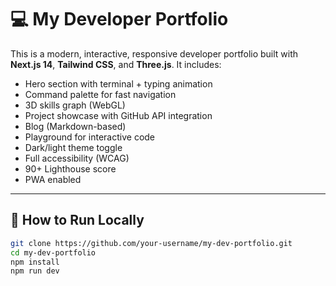 # 💻 My Developer Portfolio

This is a modern, interactive, responsive developer portfolio built with **Next.js 14**, **Tailwind CSS**, and **Three.js**. It includes:

- Hero section with terminal + typing animation
- Command palette for fast navigation
- 3D skills graph (WebGL)
- Project showcase with GitHub API integration
- Blog (Markdown-based)
- Playground for interactive code
- Dark/light theme toggle
- Full accessibility (WCAG)
- 90+ Lighthouse score
- PWA enabled

---

## 🚀 How to Run Locally

```bash
git clone https://github.com/your-username/my-dev-portfolio.git
cd my-dev-portfolio
npm install
npm run dev
